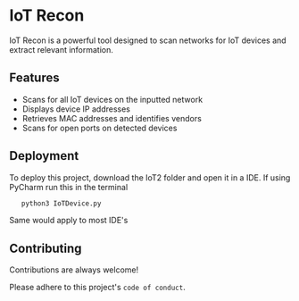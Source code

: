 
# IoT Recon

IoT Recon is a powerful tool designed to scan networks for IoT devices and extract relevant information. 
## Features

- Scans for all IoT devices on the inputted network
- Displays device IP addresses
- Retrieves MAC addresses and identifies vendors
- Scans for open ports on detected devices


## Deployment

To deploy this project, download the IoT2 folder and open it in a IDE. If using PyCharm run this in the terminal

```bash
   python3 IoTDevice.py

```
Same would apply to most IDE's

## Contributing

Contributions are always welcome!

Please adhere to this project's `code of conduct`.

